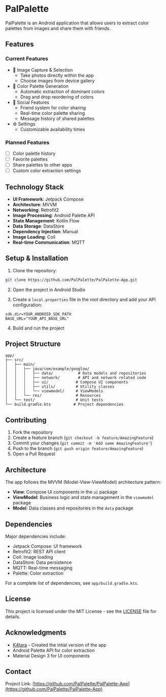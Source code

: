 # PalPalette

PalPalette is an Android application that allows users to extract color palettes from images and share them with friends.

## Features

### Current Features

- 📸 Image Capture & Selection
  - Take photos directly within the app
  - Choose images from device gallery
- 🎨 Color Palette Generation
  - Automatic extraction of dominant colors
  - Drag and drop reordering of colors
- 👥 Social Features
  - Friend system for color sharing
  - Real-time color palette sharing
  - Message history of shared palettes
- ⚙️ Settings
  - Customizable availability times

### Planned Features

- [ ] Color palette history
- [ ] Favorite palettes
- [ ] Share palettes to other apps
- [ ] Custom color extraction settings

## Technology Stack

- **UI Framework**: Jetpack Compose
- **Architecture**: MVVM
- **Networking**: Retrofit2
- **Image Processing**: Android Palette API
- **State Management**: Kotlin Flow
- **Data Storage**: DataStore
- **Dependency Injection**: Manual
- **Image Loading**: Coil
- **Real-time Communication**: MQTT

## Setup & Installation

1. Clone the repository:

```bash
git clone https://github.com/PalPalette/PalPalette-App.git
```

2. Open the project in Android Studio

3. Create a `local.properties` file in the root directory and add your API configuration:

```properties
sdk.dir=YOUR_ANDROID_SDK_PATH
BASE_URL="YOUR_API_BASE_URL"
```

4. Build and run the project

## Project Structure

```
app/
├── src/
│   ├── main/
│   │   ├── java/com/example/geoglow/
│   │   │   ├── data/           # Data models and repositories
│   │   │   ├── network/        # API and network related code
│   │   │   ├── ui/            # Compose UI components
│   │   │   ├── utils/         # Utility classes
│   │   │   └── viewmodel/     # ViewModels
│   │   └── res/               # Resources
│   └── test/                  # Unit tests
└── build.gradle.kts          # Project dependencies
```

## Contributing

1. Fork the repository
2. Create a feature branch (`git checkout -b feature/AmazingFeature`)
3. Commit your changes (`git commit -m 'Add some AmazingFeature'`)
4. Push to the branch (`git push origin feature/AmazingFeature`)
5. Open a Pull Request

## Architecture

The app follows the MVVM (Model-View-ViewModel) architecture pattern:

- **View**: Compose UI components in the `ui` package
- **ViewModel**: Business logic and state management in the `viewmodel` package
- **Model**: Data classes and repositories in the `data` package

## Dependencies

Major dependencies include:

- Jetpack Compose: UI framework
- Retrofit2: REST API client
- Coil: Image loading
- DataStore: Data persistence
- MQTT: Real-time messaging
- Palette: Color extraction

For a complete list of dependencies, see `app/build.gradle.kts`.

## License

This project is licensed under the MIT License - see the [LICENSE](LICENSE) file for details.

## Acknowledgments

- [K4tara](https://github.com/K4tara) - Created the intial version of the app
- Android Palette API for color extraction
- Material Design 3 for UI components

## Contact

Project Link: [https://github.com/PalPalette/PalPalette-App](https://github.com/PalPalette/PalPalette-App)
